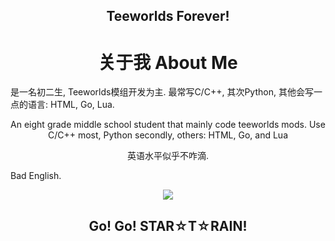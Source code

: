 

<h2 align="center">
  Teeworlds Forever!
</h2>


<h1 align="center">
  关于我 About Me
</h2>

<a align="center">
  是一名初二生, Teeworlds模组开发为主. 最常写C/C++, 其次Python, 其他会写一点的语言: HTML, Go, Lua.

  An eight grade middle school student that mainly code teeworlds mods. Use C/C++ most, Python secondly, others: HTML, Go, and Lua

  英语水平似乎不咋滴.

  Bad English.
</a>

<div align="center">
<img src="https://github-readme-stats.vercel.app/api?username=Bamcane&show_icons=true&theme=vue">
</div>

<h2 align="center">
  Go! Go! STAR☆T☆RAIN!
</h2>
